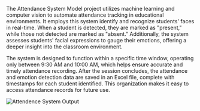 The Attendance System Model project utilizes machine learning and computer vision to automate attendance tracking in educational environments.
It employs this system identify and recognize students' faces in real-time. When a student is detected, they are marked as "present," while those not detected are marked as "absent." Additionally, the system assesses students' facial expressions to gauge their emotions, offering a deeper insight into the classroom environment.

The system is designed to function within a specific time window, operating only between 9:30 AM and 10:00 AM, which helps ensure accurate and timely attendance recording. After the session concludes, the attendance and emotion detection data are saved in an Excel file, complete with timestamps for each student identified. This organization makes it easy to access attendance records for future use.


![Attendence System Output](https://github.com/user-attachments/assets/6b7a68df-76a8-4ada-9657-67ea7909c3ae)
